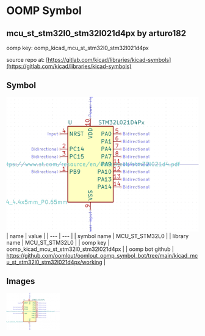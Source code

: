 # OOMP Symbol  
## mcu_st_stm32l0_stm32l021d4px  by arturo182  
  
oomp key: oomp_kicad_mcu_st_stm32l0_stm32l021d4px  
  
source repo at: [https://gitlab.com/kicad/libraries/kicad-symbols](https://gitlab.com/kicad/libraries/kicad-symbols)  
## Symbol  
  
[![working.png](working_600.png)](working.png)  
| name | value | 
| --- | --- | 
| symbol name | MCU_ST_STM32L0 | 
| library name | MCU_ST_STM32L0 | 
| oomp key | oomp_kicad_mcu_st_stm32l0_stm32l021d4px | 
| oomp bot github | https://github.com/oomlout/oomlout_oomp_symbol_bot/tree/main/kicad_mcu_st_stm32l0_stm32l021d4px/working | 
## Images  
  
[![working.png](working_140.png)](working.png)  
